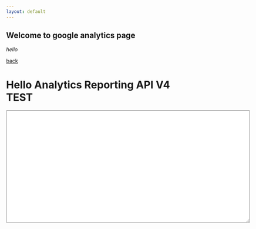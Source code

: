 ```yaml
---
layout: default
---
```


## Welcome to google analytics page

_hello_

[back](./)

<html>

<head>
	<meta charset="utf-8">
	<title>Hello Analytics Reporting API V4</title>
	<meta name="google-signin-client_id" content="436705610339-iv7fudo64feeivnd939pqd6df4nu5suv.apps.googleusercontent.com">
	<meta name="google-signin-scope" content="https://www.googleapis.com/auth/analytics.readonly">
</head>

<body>	
<h1>Hello Analytics Reporting API V4 TEST</h1>
	
<!-- The Sign-in button. This will run `queryReports()` on success. -->
<p class="g-signin2" data-onsuccess="queryReports"></p>
	
<!-- The API response will be printed here. -->
<textarea cols="80" rows="20" id="query-output"></textarea>
	
<script>
// Replace with your view ID.
var VIEW_ID = '197883945';
	
// Query the API and print the results to the page.
function queryReports() {
	    console.log('queryReports called');
	    gapi.client.request({
	      path: '/v4/reports:batchGet',
	      root: 'https://analyticsreporting.googleapis.com/',
	      method: 'POST',
	      body: {
	        reportRequests: [
	          {
	            viewId: VIEW_ID,
	            dateRanges: [
	              {
	                startDate: '7daysAgo',
	                endDate: 'yesterday'
	              }
	            ],
	            metrics: [
	              {
	                expression: 'ga:users', 'ga:sessions'
	              }
	            ]
				
	          }
	        ]
	      }
	    }).then(displayResults, console.error.bind(console));
	    console.log('finished');
	  }
	
function displayResults(response) {
	    var formattedJson = JSON.stringify(response.result, null, 2);
	    console.log('Results : ', formattedJson);
	    document.getElementById('query-output').value = formattedJson;

		var obj = JSON.parse(formattedJson);
		console.log('10');
		console.log('a : ', obj);
		console.log('b : ', obj.reports);
		console.log('c : ', obj.reports[0]);
		console.log('d : ', obj.reports[0].columnHeader.metricHeader.metricHeaderEntries[0].name);
	  }
</script>
	
<!-- Load the JavaScript API client and Sign-in library. -->
<script src="https://apis.google.com/js/client:platform.js"></script>
	
</body>
</html>
